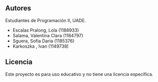 Autores
-------
Estudiantes de Programación II, UADE.
- Escalas Pralong, Lola (1188933)
- Salama, Valentina Clara (1184797)
- Sguera, Sofia Daria (1185376)
- Karkoszka , Ivan (1149738)

Licencia
--------
Este proyecto es para uso educativo y no tiene una licencia específica.
